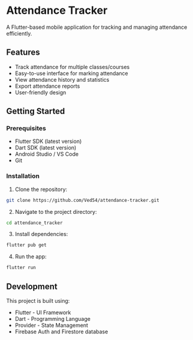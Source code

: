 # Attendance Tracker

A Flutter-based mobile application for tracking and managing attendance efficiently.

## Features

- Track attendance for multiple classes/courses
- Easy-to-use interface for marking attendance
- View attendance history and statistics
- Export attendance reports
- User-friendly design

## Getting Started

### Prerequisites

- Flutter SDK (latest version)
- Dart SDK (latest version)
- Android Studio / VS Code
- Git

### Installation

1. Clone the repository:
```bash
git clone https://github.com/Ved54/attendance-tracker.git
```

2. Navigate to the project directory:
```bash
cd attendance_tracker
```

3. Install dependencies:
```bash
flutter pub get
```

4. Run the app:
```bash
flutter run
```

## Development

This project is built using:
- Flutter - UI Framework
- Dart - Programming Language
- Provider - State Management
- Firebase Auth and Firestore database



